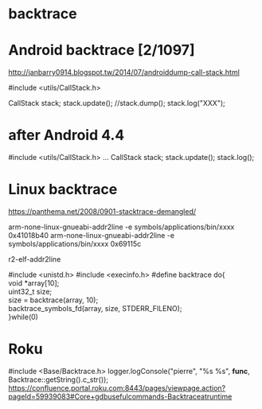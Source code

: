 # backtrace

# Android backtrace                                                                                                                                                                                                                                                    [2/1097]
http://janbarry0914.blogspot.tw/2014/07/androiddump-call-stack.html

#include <utils/CallStack.h>

CallStack stack;
stack.update();
//stack.dump();
stack.log("XXX");


# after Android 4.4
#include <utils/CallStack.h>
...
CallStack stack;
stack.update();
stack.log();

# Linux backtrace
https://panthema.net/2008/0901-stacktrace-demangled/

arm-none-linux-gnueabi-addr2line -e symbols/applications/bin/xxxx 0x41018b40
arm-none-linux-gnueabi-addr2line -e symbols/applications/bin/xxxx 0x69115c

r2-elf-addr2line



#include <unistd.h>
#include <execinfo.h>
#define backtrace do{\
   void *array[10];\
   uint32_t size;\
   size = backtrace(array, 10);\
   backtrace_symbols_fd(array, size, STDERR_FILENO);\
}while(0)

# Roku

#include <Base/Backtrace.h>
 logger.logConsole("pierre", "%s %s", __func__, Backtrace::getString().c_str());
https://confluence.portal.roku.com:8443/pages/viewpage.action?pageId=59939083#Core+gdbusefulcommands-Backtraceatruntime
